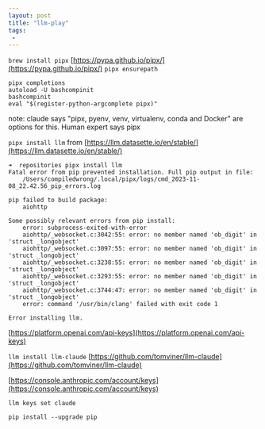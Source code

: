 ```yaml
---
layout: post
title: "llm-play"
tags:
 -
---
```


`brew install pipx` [https://pypa.github.io/pipx/](https://pypa.github.io/pipx/)
`pipx ensurepath`

```
pipx completions
autoload -U bashcompinit
bashcompinit
eval "$(register-python-argcomplete pipx)"
```

note: claude says "pipx, pyenv, venv, virtualenv, conda and Docker" are options for this. Human expert says pipx

`pipx install llm` from [https://llm.datasette.io/en/stable/](https://llm.datasette.io/en/stable/)

```
➜  repositories pipx install llm
Fatal error from pip prevented installation. Full pip output in file:
    /Users/compiledwrong/.local/pipx/logs/cmd_2023-11-08_22.42.56_pip_errors.log

pip failed to build package:
    aiohttp

Some possibly relevant errors from pip install:
    error: subprocess-exited-with-error
    aiohttp/_websocket.c:3042:55: error: no member named 'ob_digit' in 'struct _longobject'
    aiohttp/_websocket.c:3097:55: error: no member named 'ob_digit' in 'struct _longobject'
    aiohttp/_websocket.c:3238:55: error: no member named 'ob_digit' in 'struct _longobject'
    aiohttp/_websocket.c:3293:55: error: no member named 'ob_digit' in 'struct _longobject'
    aiohttp/_websocket.c:3744:47: error: no member named 'ob_digit' in 'struct _longobject'
    error: command '/usr/bin/clang' failed with exit code 1

Error installing llm.
```

[https://platform.openai.com/api-keys](https://platform.openai.com/api-keys)

`llm install llm-claude` [https://github.com/tomviner/llm-claude](https://github.com/tomviner/llm-claude)

[https://console.anthropic.com/account/keys](https://console.anthropic.com/account/keys)

`llm keys set claude`

`pip install --upgrade pip`
